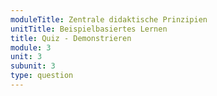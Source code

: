 ```yaml
---
moduleTitle: Zentrale didaktische Prinzipien
unitTitle: Beispielbasiertes Lernen
title: Quiz - Demonstrieren
module: 3
unit: 3
subunit: 3
type: question
---
```


<multiplechoice questionid="1"></multiplechoice>
